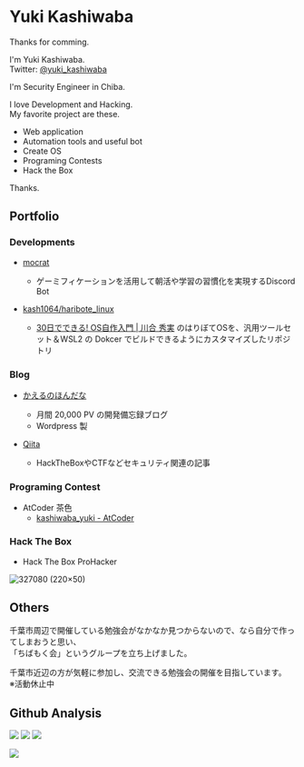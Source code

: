 # Yuki Kashiwaba

Thanks for comming.  

I'm Yuki Kashiwaba.  
Twitter: [@yuki_kashiwaba](https://twitter.com/yuki_kashiwaba)  

I'm Security Engineer in Chiba.

I love Development and Hacking.  
My favorite project are these.

- Web application
- Automation tools and useful bot
- Create OS
- Programing Contests
- Hack the Box

Thanks.

## Portfolio

### Developments
- [mocrat](https://github.com/kash1064/mocrat)
  - ゲーミフィケーションを活用して朝活や学習の習慣化を実現するDiscord Bot

- [kash1064/haribote_linux](https://github.com/kash1064/haribote_linux)
  - [30日でできる! OS自作入門 | 川合 秀実](https://amzn.to/3l0aNJO) のはりぼてOSを、汎用ツールセット＆WSL2 の Dokcer でビルドできるようにカスタマイズしたリポジトリ

### Blog
- [かえるのほんだな](https://yukituna.com/)
  - 月間 20,000 PV の開発備忘録ブログ
  - Wordpress 製

- [Qiita](https://qiita.com/kash1064)
  - HackTheBoxやCTFなどセキュリティ関連の記事

### Programing Contest
- AtCoder 茶色
  - [kashiwaba_yuki - AtCoder](https://atcoder.jp/users/kashiwaba_yuki)

### Hack The Box
- Hack The Box ProHacker  

![327080 (220×50)](https://www.hackthebox.eu/badge/image/327080 "327080 (220×50)")

## Others
千葉市周辺で開催している勉強会がなかなか見つからないので、なら自分で作ってしまおうと思い、  
「ちばもく会」というグループを立ち上げました。  

千葉市近辺の方が気軽に参加し、交流できる勉強会の開催を目指しています。  
※活動休止中

## Github Analysis
[![](https://raw.githubusercontent.com/kash1064/kash1064/master/profile-summary-card-output/default/0-profile-details.svg)](https://github.com/vn7n24fzkq/github-profile-summary-cards)
[![](https://raw.githubusercontent.com/kash1064/kash1064/master/profile-summary-card-output/default/3-stats.svg)](https://github.com/vn7n24fzkq/github-profile-summary-cards)
[![](https://raw.githubusercontent.com/kash1064/kash1064/master/profile-summary-card-output/vue/2-most-commit-language.svg)](https://github.com/vn7n24fzkq/github-profile-summary-cards)

![](https://komarev.com/ghpvc/?username=kash1064&color=green)
